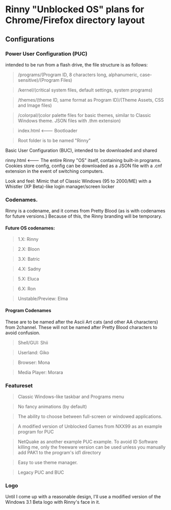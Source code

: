 # Rinny "Unblocked OS" plans for Chrome/Firefox directory layout

## Configurations

### Power User Configuration (PUC)

intended to be run from a flash drive, the file structure is as follows:
> /programs/(Program ID, 8 characters long, alphanumeric, case-sensitive)/(Program Files)

> /kernel/(critical system files, default settings, system programs)

> /themes/(theme ID, same format as Program ID)/(Theme Assets, CSS and Image files)

> /colorpal/(color palette files for basic themes, similar to Classic Windows theme. JSON files with .thm extension)

> index.html <--- Bootloader 

> Root folder is to be named "Rinny"

Basic User Configuration (BUC), intended to be downloaded and shared

rinny.html <--- The entire Rinny "OS" itself, containing built-in programs. Cookies store config, config can be downloaded as a JSON file with a .cnf extension in the event of switching computers.

Look and feel: Mimic that of Classic Windows (95 to 2000/ME) with a Whistler (XP Beta)-like login manager/screen locker


### Codenames.

Rinny is a codename, and it comes from Pretty Blood (as is with codenames for future versions.) Because of this, the Rinny branding will be temporary.

#### Future OS codenames:

> 1.X: Rinny

> 2.X: Bloon

> 3.X: Batric

> 4.X: Sadny

> 5.X: Eluca

> 6.X: Ron

>Unstable/Preview: Elma

#### Program Codenames

These are to be named after the Ascii Art cats (and other AA characters) from 2channel. These will not be named after Pretty Blood characters to avoid confusion.

> Shell/GUI: Shii

> Userland: Giko

> Browser: Mona

> Media Player: Morara

### Featureset

> Classic Windows-like taskbar and Programs menu

> No fancy animations (by default)

> The ability to choose between full-screen or windowed applications.

> A modified version of Unblocked Games from NXX99 as an example program for PUC

> NetQuake as another example PUC example. To avoid ID Software killing me, only the freeware version can be used unless you manually add PAK1 to the program's id1 directory

> Easy to use theme manager.

> Legacy PUC and BUC

### Logo

Until I come up with a reasonable design, I'll use a modified version of the Windows 3.1 Beta logo with Rinny's face in it. 

